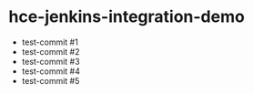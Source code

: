 # hce-jenkins-integration-demo

- test-commit #1
- test-commit #2
- test-commit #3
- test-commit #4
- test-commit #5

